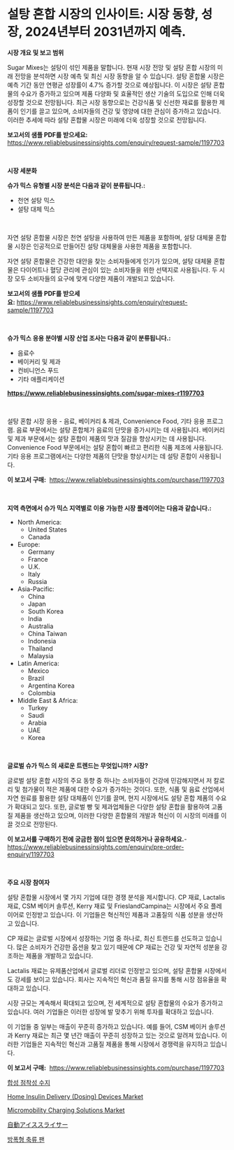 <p><h1>설탕 혼합 시장의 인사이트: 시장 동향, 성장, 2024년부터 2031년까지 예측.</h1></p><p><strong>시장 개요 및 보고 범위</strong></p>
<p><p>Sugar Mixes는 설탕이 섞인 제품을 말합니다. 현재 시장 전망 및 설탕 혼합 시장의 미래 전망을 분석하면 시장 예측 및 최신 시장 동향을 알 수 있습니다. 설탕 혼합물 시장은 예측 기간 동안 연평균 성장률이 4.7% 증가할 것으로 예상됩니다. 이 시장은 설탕 혼합물의 수요가 증가하고 있으며 제품 다양화 및 효율적인 생산 기술의 도입으로 인해 더욱 성장할 것으로 전망됩니다. 최근 시장 동향으로는 건강식품 및 신선한 재료를 활용한 제품이 인기를 끌고 있으며, 소비자들의 건강 및 영양에 대한 관심이 증가하고 있습니다. 이러한 추세에 따라 설탕 혼합물 시장은 미래에 더욱 성장할 것으로 전망됩니다.</p></p>
<p><strong>보고서의 샘플 PDF를 받으세요:</strong> <a href="https://www.reliablebusinessinsights.com/enquiry/request-sample/1197703">https://www.reliablebusinessinsights.com/enquiry/request-sample/1197703</a></p>
<p>&nbsp;</p>
<p><strong>시장 세분화</strong></p>
<p><strong>슈가 믹스 유형별 시장 분석은 다음과 같이 분류됩니다.:</strong></p>
<p><ul><li>천연 설탕 믹스</li><li>설탕 대체 믹스</li></ul></p>
<p>&nbsp;</p>
<p><p>자연 설탕 혼합물 시장은 천연 설탕을 사용하여 만든 제품을 포함하며, 설탕 대체물 혼합물 시장은 인공적으로 만들어진 설탕 대체물을 사용한 제품을 포함합니다. </p><p>자연 설탕 혼합물은 건강한 대안을 찾는 소비자들에게 인기가 있으며, 설탕 대체물 혼합물은 다이어트나 혈당 관리에 관심이 있는 소비자들을 위한 선택지로 사용됩니다. 두 시장 모두 소비자들의 요구에 맞게 다양한 제품이 개발되고 있습니다.</p></p>
<p><strong>보고서의 샘플 PDF를 받으세요:</strong>&nbsp;<a href="https://www.reliablebusinessinsights.com/enquiry/request-sample/1197703">https://www.reliablebusinessinsights.com/enquiry/request-sample/1197703</a></p>
<p>&nbsp;</p>
<p><strong> 슈가 믹스 응용 분야별 시장 산업 조사는 다음과 같이 분류됩니다.:</strong></p>
<p><ul><li>음료수</li><li>베이커리 및 제과</li><li>컨비니언스 푸드</li><li>기타 애플리케이션</li></ul></p>
<p><strong><a href="https://www.reliablebusinessinsights.com/sugar-mixes-r1197703">https://www.reliablebusinessinsights.com/sugar-mixes-r1197703</a></strong></p>
<p>&nbsp;</p>
<p><p>설탕 혼합 시장 응용 - 음료, 베이커리 & 제과, Convenience Food, 기타 응용 프로그램. 음료 부문에서는 설탕 혼합체가 음료의 단맛을 증가시키는 데 사용됩니다. 베이커리 및 제과 부문에서는 설탕 혼합이 제품의 맛과 질감을 향상시키는 데 사용됩니다. Convenience Food 부문에서는 설탕 혼합이 빠르고 편리한 식품 제조에 사용됩니다. 기타 응용 프로그램에서는 다양한 제품의 단맛을 향상시키는 데 설탕 혼합이 사용됩니다.</p></p>
<p><strong>이 보고서 구매:</strong>&nbsp; <a href="https://www.reliablebusinessinsights.com/purchase/1197703">https://www.reliablebusinessinsights.com/purchase/1197703</a></p>
<p>&nbsp;</p>
<p><strong>지역 측면에서 슈가 믹스 지역별로 이용 가능한 시장 플레이어는 다음과 같습니다.:</strong></p>
<p><ul>
    <li>
        North America:
        <ul>
            <li>United States</li>
            <li>Canada</li>
        </ul>
    </li>
    <li>
        Europe:
        <ul>
            <li>Germany</li>
            <li>France</li>
            <li>U.K.</li>
            <li>Italy</li>
            <li>Russia</li>
        </ul>
    </li>
    <li>
        Asia-Pacific:
        <ul>
            <li>China</li>
            <li>Japan</li>
            <li>South Korea</li>
            <li>India</li>
            <li>Australia</li>
            <li>China Taiwan</li>
            <li>Indonesia</li>
            <li>Thailand</li>
            <li>Malaysia</li>
        </ul>
    </li>
    <li>
        Latin America:
        <ul>
            <li>Mexico</li>
            <li>Brazil</li>
            <li>Argentina Korea</li>
            <li>Colombia</li>
        </ul>
    </li>
    <li>
        Middle East & Africa:
        <ul>
            <li>Turkey</li>
            <li>Saudi</li>
            <li>Arabia</li>
            <li>UAE</li>
            <li>Korea</li>
        </ul>
    </li>
    </ul></p>
<p>&nbsp;</p>
<p><strong>글로벌 슈가 믹스 의 새로운 트렌드는 무엇입니까? 시장?</strong></p>
<p><p>글로벌 설탕 혼합 시장의 주요 동향 중 하나는 소비자들이 건강에 민감해지면서 저 칼로리 및 첨가물이 적은 제품에 대한 수요가 증가하는 것이다. 또한, 식품 및 음료 산업에서 자연 원료를 활용한 설탕 대체품이 인기를 끌며, 현지 시장에서도 설탕 혼합 제품의 수요가 확대되고 있다. 또한, 글로벌 빵 및 제과업체들은 다양한 설탕 혼합을 활용하여 고품질 제품을 생산하고 있으며, 이러한 다양한 혼합물의 개발과 혁신이 이 시장의 미래를 이끌 것으로 전망된다.</p></p>
<p><strong>이 보고서를 구매하기 전에 궁금한 점이 있으면 문의하거나 공유하세요.</strong>- <a href="https://www.reliablebusinessinsights.com/enquiry/pre-order-enquiry/1197703">https://www.reliablebusinessinsights.com/enquiry/pre-order-enquiry/1197703</a></p>
<p>&nbsp;</p>
<p><strong>주요 시장 참여자</strong></p>
<p><p>설탕 혼합물 시장에서 몇 가지 기업에 대한 경쟁 분석을 제시합니다. CP 재료, Lactalis 재료, CSM 베이커 솔루션, Kerry 재료 및 FrieslandCampina는 시장에서 주요 플레이어로 인정받고 있습니다. 이 기업들은 혁신적인 제품과 고품질의 식품 성분을 생산하고 있습니다.</p><p>CP 재료는 글로벌 시장에서 성장하는 기업 중 하나로, 최신 트렌드를 선도하고 있습니다. 많은 소비자가 건강한 옵션을 찾고 있기 때문에 CP 재료는 건강 및 자연적 성분을 강조하는 제품을 개발하고 있습니다.</p><p>Lactalis 재료는 유제품산업에서 글로벌 리더로 인정받고 있으며, 설탕 혼합물 시장에서도 강세를 보이고 있습니다. 회사는 지속적인 혁신과 품질 유지를 통해 시장 점유율을 확대하고 있습니다.</p><p>시장 규모는 계속해서 확대되고 있으며, 전 세계적으로 설탕 혼합물의 수요가 증가하고 있습니다. 여러 기업들은 이러한 성장에 발 맞추기 위해 투자를 확대하고 있습니다.</p><p>이 기업들 중 일부는 매출이 꾸준히 증가하고 있습니다. 예를 들어, CSM 베이커 솔루션과 Kerry 재료는 최근 몇 년간 매출이 꾸준히 성장하고 있는 것으로 알려져 있습니다. 이러한 기업들은 지속적인 혁신과 고품질 제품을 통해 시장에서 경쟁력을 유지하고 있습니다.</p></p>
<p><strong>이 보고서 구매:</strong>&nbsp;&nbsp;<a href="https://www.reliablebusinessinsights.com/purchase/1197703">https://www.reliablebusinessinsights.com/purchase/1197703</a></p>
<p><p><a href="https://github.com/vs10l4sfg5c/Market-Research-Report-List-2/blob/main/106054686584.md">합성 점착성 수지</a></p><p><a href="https://github.com/nicholepatriciadoylenwnrjr0/Market-Research-Report-List-2/blob/main/home-insulin-delivery-dosing-devices-market.md">Home Insulin Delivery (Dosing) Devices Market</a></p><p><a href="https://github.com/gamblestampleyjenny50m5sl6/Market-Research-Report-List-2/blob/main/micromobility-charging-solutions-market.md">Micromobility Charging Solutions Market</a></p><p><a href="https://github.com/ddwcuskozol07187/Market-Research-Report-List-2/blob/main/673178494944.md">自動アイススライサー</a></p><p><a href="https://github.com/crfsywufhm81415/Market-Research-Report-List-2/blob/main/720512086583.md">방폭형 축류 팬</a></p></p>